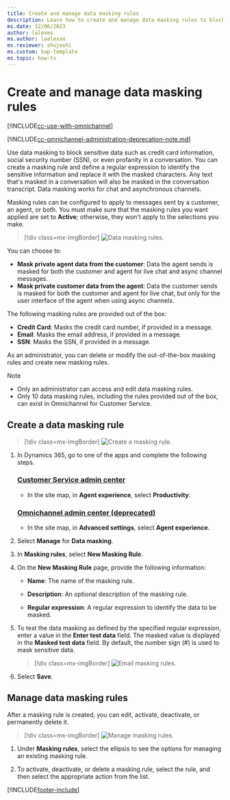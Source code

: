 ```yaml
---
title: Create and manage data masking rules
description: Learn how to create and manage data masking rules to block sensitive data in Omnichannel for Customer Service.
ms.date: 12/06/2023
author: lalexms
ms.author: laalexan
ms.reviewer: shujoshi
ms.custom: bap-template
ms.topic: how-to
---
```


# Create and manage data masking rules

[!INCLUDE[cc-use-with-omnichannel](../../includes/cc-use-with-omnichannel.md)]

[!INCLUDE[cc-omnichannel-administration-deprecation-note.md](../../includes/cc-omnichannel-administration-deprecation-note.md)]

Use data masking to block sensitive data such as credit card information, social security number (SSN), or even profanity in a conversation. You can create a masking rule and define a regular expression to identify the sensitive information and replace it with the masked characters. Any text that's masked in a conversation will also be masked in the conversation transcript. Data masking works for chat and asynchronous channels.

Masking rules can be configured to apply to messages sent by a customer, an agent, or both. You must make sure that the masking rules you want applied are set to **Active**; otherwise, they won't apply to the selections you make.

   > [!div class=mx-imgBorder]
   > ![Data masking rules.](../media/general-masking-rules.png "Data masking rules")

You can choose to:

- **Mask private agent data from the customer**: Data the agent sends is masked for both the customer and agent for live chat and async channel messages.
- **Mask private customer data from the agent**: Data the customer sends is masked for both the customer and agent for live chat, but only for the user interface of the agent when using async channels.


The following masking rules are provided out of the box:
- **Credit Card**: Masks the credit card number, if provided in a message.
- **Email**: Masks the email address, if provided in a message.
- **SSN**: Masks the SSN, if provided in a message.

As an administrator, you can delete or modify the out-of-the-box masking rules and create new masking rules.

> [!NOTE]
> - Only an administrator can access and edit data masking rules.
> - Only 10 data masking rules, including the rules provided out of the box, can exist in Omnichannel for Customer Service.

## Create a data masking rule

   > [!div class=mx-imgBorder]
   > ![Create a masking rule.](../media/new-masking-rule.png "Create a masking rule")

1. In Dynamics 365, go to one of the apps and complete the following steps.

   ### [Customer Service admin center](#tab/customerserviceadmincenter)

    - In the site map, in **Agent experience**, select **Productivity**.
   
   ### [Omnichannel admin center (deprecated)](#tab/omnichanneladmincenter) 

     - In the site map, in **Advanced settings**, select **Agent experience**.

1.	Select **Manage** for **Data masking**.

1.	In **Masking rules**, select **New Masking Rule**.

1.	On the **New Masking Rule** page, provide the following information:

    - **Name**: The name of the masking rule.

    - **Description**: An optional description of the masking rule.

    - **Regular expression**: A regular expression to identify the data to be masked.
        
1. To test the data masking as defined by the specified regular expression, enter a value in the **Enter test data** field. The masked value is displayed in the **Masked test data** field. By default, the number sign (#) is used to mask sensitive data.

   > [!div class=mx-imgBorder]
   > ![Email masking rules.](../media/email-masking-rule.png "Email masking rules")

1. Select **Save**.

## Manage data masking rules

After a masking rule is created, you can edit, activate, deactivate, or permanently delete it.

   > [!div class=mx-imgBorder]
   > ![Manage masking rules.](../media/masking-rule-card.png "Manage masking rules")

1.	Under **Masking rules**, select the ellipsis to see the options for managing an existing masking rule.

2. To activate, deactivate, or delete a masking rule, select the rule, and then select the appropriate action from the list.


[!INCLUDE[footer-include](../../includes/footer-banner.md)]
